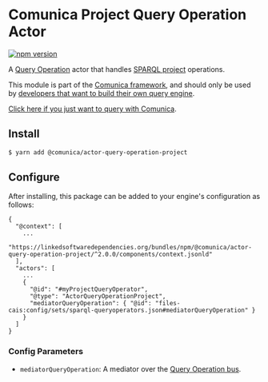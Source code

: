 # Comunica Project Query Operation Actor

[![npm version](https://badge.fury.io/js/%40comunica%2Factor-query-operation-project.svg)](https://www.npmjs.com/package/@comunica/actor-query-operation-project)

A [Query Operation](https://github.com/comunica/comunica/tree/master/packages/bus-query-operation) actor that handles [SPARQL project](https://www.w3.org/TR/sparql11-query/#select) operations.

This module is part of the [Comunica framework](https://github.com/comunica/comunica),
and should only be used by [developers that want to build their own query engine](https://comunica.dev/docs/modify/).

[Click here if you just want to query with Comunica](https://comunica.dev/docs/query/).

## Install

```bash
$ yarn add @comunica/actor-query-operation-project
```

## Configure

After installing, this package can be added to your engine's configuration as follows:
```text
{
  "@context": [
    ...
    "https://linkedsoftwaredependencies.org/bundles/npm/@comunica/actor-query-operation-project/^2.0.0/components/context.jsonld"  
  ],
  "actors": [
    ...
    {
      "@id": "#myProjectQueryOperator",
      "@type": "ActorQueryOperationProject",
      "mediatorQueryOperation": { "@id": "files-cais:config/sets/sparql-queryoperators.json#mediatorQueryOperation" }
    }
  ]
}
```

### Config Parameters

* `mediatorQueryOperation`: A mediator over the [Query Operation bus](https://github.com/comunica/comunica/tree/master/packages/bus-query-operation).
